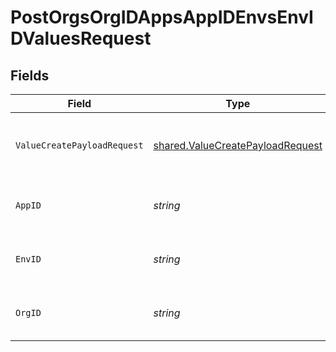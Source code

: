 # PostOrgsOrgIDAppsAppIDEnvsEnvIDValuesRequest


## Fields

| Field                                                                                | Type                                                                                 | Required                                                                             | Description                                                                          |
| ------------------------------------------------------------------------------------ | ------------------------------------------------------------------------------------ | ------------------------------------------------------------------------------------ | ------------------------------------------------------------------------------------ |
| `ValueCreatePayloadRequest`                                                          | [shared.ValueCreatePayloadRequest](../../models/shared/valuecreatepayloadrequest.md) | :heavy_check_mark:                                                                   | Definition of the new Shared Value.<br/><br/>                                        |
| `AppID`                                                                              | *string*                                                                             | :heavy_check_mark:                                                                   | The Application ID.<br/><br/>                                                        |
| `EnvID`                                                                              | *string*                                                                             | :heavy_check_mark:                                                                   | The Environment ID.<br/><br/>                                                        |
| `OrgID`                                                                              | *string*                                                                             | :heavy_check_mark:                                                                   | The Organization ID.<br/><br/>                                                       |